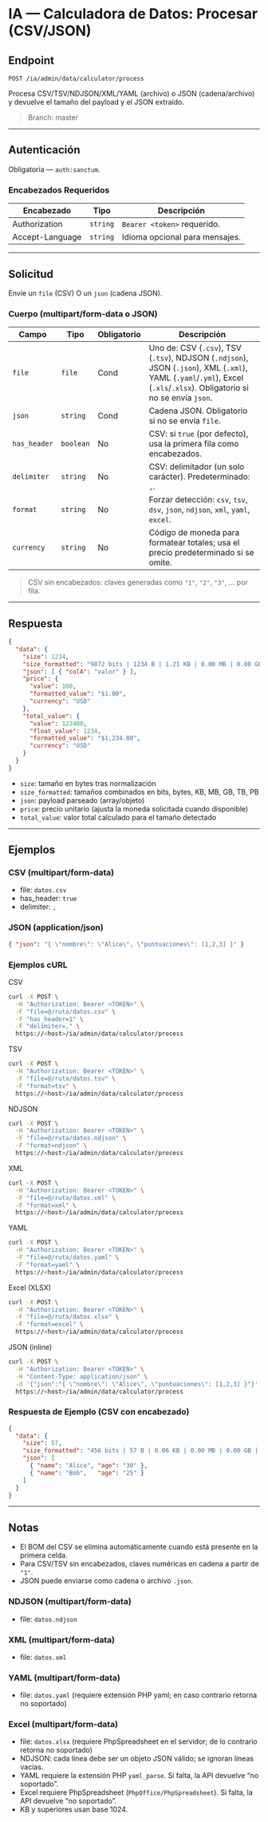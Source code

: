 # IA — Calculadora de Datos: Procesar (CSV/JSON)

## Endpoint

`POST /ia/admin/data/calculator/process`

Procesa CSV/TSV/NDJSON/XML/YAML (archivo) o JSON (cadena/archivo) y devuelve el tamaño del payload y el JSON extraído.

> Branch: master

---

## Autenticación

Obligatoria — `auth:sanctum`.

### Encabezados Requeridos
| Encabezado | Tipo | Descripción |
| ---------- | ---- | ----------- |
| Authorization | `string` | `Bearer <token>` requerido. |
| Accept-Language | `string` | Idioma opcional para mensajes. |

---

## Solicitud

Envíe un `file` (CSV) O un `json` (cadena JSON).

### Cuerpo (multipart/form-data o JSON)
| Campo        | Tipo      | Obligatorio | Descripción |
| ------------ | --------- | ----------- | ----------- |
| `file`       | `file`    | Cond        | Uno de: CSV (`.csv`), TSV (`.tsv`), NDJSON (`.ndjson`), JSON (`.json`), XML (`.xml`), YAML (`.yaml`/`.yml`), Excel (`.xls`/`.xlsx`). Obligatorio si no se envía `json`. |
| `json`       | `string`  | Cond        | Cadena JSON. Obligatorio si no se envía `file`. |
| `has_header` | `boolean` | No          | CSV: si `true` (por defecto), usa la primera fila como encabezados. |
| `delimiter`  | `string`  | No          | CSV: delimitador (un solo carácter). Predeterminado: `,`. |
| `format`     | `string`  | No          | Forzar detección: `csv`, `tsv`, `dsv`, `json`, `ndjson`, `xml`, `yaml`, `excel`. |
| `currency`   | `string`  | No          | Código de moneda para formatear totales; usa el precio predeterminado si se omite. |

> CSV sin encabezados: claves generadas como `"1"`, `"2"`, `"3"`, ... por fila.

---

## Respuesta

```json
{
  "data": {
    "size": 1234,
    "size_formatted": "9872 bits | 1234 B | 1.21 KB | 0.00 MB | 0.00 GB | 0.00 TB | 0.00 PB",
    "json": [ { "colA": "valor" } ],
    "price": {
      "value": 100,
      "formatted_value": "$1.00",
      "currency": "USD"
    },
    "total_value": {
      "value": 123400,
      "float_value": 1234,
      "formatted_value": "$1,234.00",
      "currency": "USD"
    }
  }
}
```

- `size`: tamaño en bytes tras normalización
- `size_formatted`: tamaños combinados en bits, bytes, KB, MB, GB, TB, PB
- `json`: payload parseado (array/objeto)
- `price`: precio unitario (ajusta la moneda solicitada cuando disponible)
- `total_value`: valor total calculado para el tamaño detectado

---

## Ejemplos

### CSV (multipart/form-data)
- file: `datos.csv`
- has_header: `true`
- delimiter: `,`

### JSON (application/json)
```json
{ "json": "{ \"nombre\": \"Alice\", \"puntuaciones\": [1,2,3] }" }
```

### Ejemplos cURL

CSV
```bash
curl -X POST \
  -H "Authorization: Bearer <TOKEN>" \
  -F "file=@/ruta/datos.csv" \
  -F "has_header=1" \
  -F "delimiter=," \
  https://<host>/ia/admin/data/calculator/process
```

TSV
```bash
curl -X POST \
  -H "Authorization: Bearer <TOKEN>" \
  -F "file=@/ruta/datos.tsv" \
  -F "format=tsv" \
  https://<host>/ia/admin/data/calculator/process
```

NDJSON
```bash
curl -X POST \
  -H "Authorization: Bearer <TOKEN>" \
  -F "file=@/ruta/datos.ndjson" \
  -F "format=ndjson" \
  https://<host>/ia/admin/data/calculator/process
```

XML
```bash
curl -X POST \
  -H "Authorization: Bearer <TOKEN>" \
  -F "file=@/ruta/datos.xml" \
  -F "format=xml" \
  https://<host>/ia/admin/data/calculator/process
```

YAML
```bash
curl -X POST \
  -H "Authorization: Bearer <TOKEN>" \
  -F "file=@/ruta/datos.yaml" \
  -F "format=yaml" \
  https://<host>/ia/admin/data/calculator/process
```

Excel (XLSX)
```bash
curl -X POST \
  -H "Authorization: Bearer <TOKEN>" \
  -F "file=@/ruta/datos.xlsx" \
  -F "format=excel" \
  https://<host>/ia/admin/data/calculator/process
```

JSON (inline)
```bash
curl -X POST \
  -H "Authorization: Bearer <TOKEN>" \
  -H "Content-Type: application/json" \
  -d '{"json":"{ \"nombre\": \"Alice\", \"puntuaciones\": [1,2,3] }"}' \
  https://<host>/ia/admin/data/calculator/process
```

### Respuesta de Ejemplo (CSV con encabezado)
```json
{
  "data": {
    "size": 57,
    "size_formatted": "456 bits | 57 B | 0.06 KB | 0.00 MB | 0.00 GB | 0.00 TB | 0.00 PB",
    "json": [
      { "name": "Alice", "age": "30" },
      { "name": "Bob",   "age": "25" }
    ]
  }
}
```

---

## Notas
- El BOM del CSV se elimina automáticamente cuando está presente en la primera celda.
- Para CSV/TSV sin encabezados, claves numéricas en cadena a partir de `"1"`.
- JSON puede enviarse como cadena o archivo `.json`.
### NDJSON (multipart/form-data)
- file: `datos.ndjson`

### XML (multipart/form-data)
- file: `datos.xml`

### YAML (multipart/form-data)
- file: `datos.yaml` (requiere extensión PHP yaml; en caso contrario retorna no soportado)

### Excel (multipart/form-data)
- file: `datos.xlsx` (requiere PhpSpreadsheet en el servidor; de lo contrario retorna no soportado)
- NDJSON: cada línea debe ser un objeto JSON válido; se ignoran líneas vacías.
- YAML requiere la extensión PHP `yaml_parse`. Si falta, la API devuelve “no soportado”.
- Excel requiere PhpSpreadsheet (`PhpOffice/PhpSpreadsheet`). Si falta, la API devuelve “no soportado”.
- KB y superiores usan base 1024.
